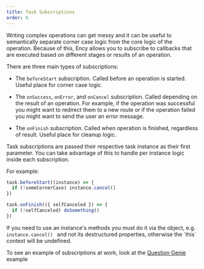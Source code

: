 ```yaml
---
title: Task Subscriptions
order: 6
---
```



Writing complex operations can get messy and it can be useful to semantically separate corner case logic from the core logic of the operation. Because of this, Ency allows you to subscribe to callbacks that are executed based on different  stages or results of an operation.

There are three main types of subscriptions:

* The `beforeStart` subscription. Called before an operation is started. Useful place for corner case logic.

* The `onSuccess`, `onError`, and `onCancel` subscription. Called depending on the result of an  operation. For example, if the operation was successful you might want to redirect them to a new route or if the operation failed you might want to send the user an error message.

* The `onFinish` subscription. Called when operation is finished, regardless of result. Useful place for cleanup logic.

<p class="tip">
Task subscriptions are passed their respective task instance as their first parameter. You can take advantage of this to handle per instance logic inside each subscription.
</p>

For example:

```js
task.beforeStart((instance) => {
  if (!someCornerCase) instance.cancel()
})

task.onFinish(({ selfCanceled }) => {
  if (!selfCanceled) doSomething()
})
```

<p class="warning">
If you need to use an instance's methods you must do it via the object, e.g. <code> instance.cancel() </code> and not its destructured properties, otherwise the `this` context will be undefined.
</p>

To see an example of subscriptions at work, look at the [Question Genie](/guide/question-genie) example
